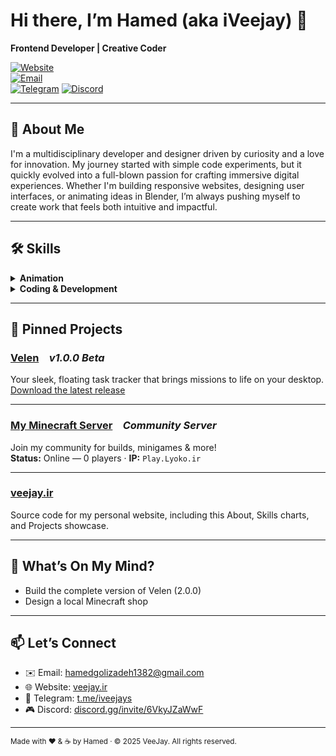 # Hi there, I’m Hamed (aka iVeejay) 🥸 
**Frontend Developer | Creative Coder**

[![Website](https://img.shields.io/website?down_color=red&down_message=offline&up_color=blue&up_message=VeeJay.ir&url=https%3A%2F%2Fveejay.ir)](https://veejay.ir)  
[![Email](https://img.shields.io/badge/Email-hamedgolizadeh1382%40gmail.com-c14438?logo=gmail)](mailto:hamedgolizadeh1382@gmail.com)  
[![Telegram](https://img.shields.io/badge/Telegram-@iveejays-0088cc?logo=telegram)](https://t.me/iveejays)
[![Discord](https://img.shields.io/badge/Discord-Join-5865F2?logo=discord)](https://discord.com/invite/6VkyJZaWwF)

---

## 📝 About Me
I'm a multidisciplinary developer and designer driven by curiosity and a love for innovation. My journey started with simple code experiments, but it quickly evolved into a full-blown passion for crafting immersive digital experiences. Whether I'm building responsive websites, designing user interfaces, or animating ideas in Blender, I’m always pushing myself to create work that feels both intuitive and impactful.

---

## 🛠 Skills

<details>
<summary><strong>Animation</strong></summary>

| Tool           | Proficiency |
| -------------- | ----------- |
| Filmora        | 100%        |
| Blender        | 90%         |
| Photoshop      | 80%         |
| After Effects  | 70%         |
| Maya           | 35%         |

</details>

<details>
<summary><strong>Coding &amp; Development</strong></summary>

| Technology       | Proficiency |
| ---------------- | ----------- |
| HTML / CSS / JS  | 85%         |
| Python           | 75%         |
| Linux            | 60%         |

</details>

---

## 🚀 Pinned Projects

### [Velen](https://github.com/iVeejay/velen) *v1.0.0 Beta*  
Your sleek, floating task tracker that brings missions to life on your desktop.  
[Download the latest release](https://veejay.ir/download/velen)

---

### [My Minecraft Server](https://play.lyoko.ir) *Community Server*  
Join my community for builds, minigames & more!  
**Status:** Online — 0 players · **IP:** `Play.Lyoko.ir`

---

### [veejay.ir](https://github.com/iVeejay/veejay.ir)  
Source code for my personal website, including this About, Skills charts, and Projects showcase.

---

## 🔭 What’s On My Mind?

- Build the complete version of Velen (2.0.0)
- Design a local Minecraft shop

---

## 📫 Let’s Connect

- ✉️ Email: [hamedgolizadeh1382@gmail.com](mailto:hamedgolizadeh1382@gmail.com)  
- 🌐 Website: [veejay.ir](https://veejay.ir)  
- 💬 Telegram: [t.me/iveejays](https://t.me/iveejays)
- 🎮 Discord: [discord.gg/invite/6VkyJZaWwF](https://discord.com/invite/6VkyJZaWwF)

---

<sub>Made with ❤️ &amp; ☕ by Hamed · © 2025 VeeJay. All rights reserved.</sub>
